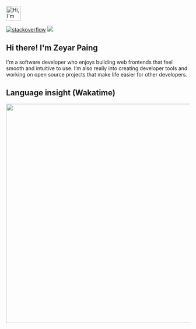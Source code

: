 <img src="https://raw.githubusercontent.com/Tarikul-Islam-Anik/Animated-Fluent-Emojis/master/Emojis/Activities/Jack-O-Lantern.png" alt="Hi, I'm Zeyar Paing" width="40" height="40" />

[<img src="https://img.shields.io/stackexchange/stackoverflow/r/12284746?color=orange&label=reputation&logo=stackoverflow&style=for-the-badge" alt="stackoverflow" />](https://stackoverflow.com/users/12284746/zeyar-paing)
![](https://komarev.com/ghpvc/?username=ZeyarPaing&style=for-the-badge)

## Hi there! I'm Zeyar Paing

I'm a software developer who enjoys building web frontends that feel smooth and intuitive to use. I’m also really into creating developer tools and working on open source projects that make life easier for other developers.

<!-- ![Tech Stack](https://skillicons.dev/icons?i=ts,js,react,vuejs,flutter,nextjs,redux,tailwind,prisma,nodejs,go,neovim&perline=6) -->
<!-- 
## <img src="https://raw.githubusercontent.com/Tarikul-Islam-Anik/Animated-Fluent-Emojis/master/Emojis/Objects/Bar%20Chart.png" alt="Bar chart" width="28" height="28" /> GitHub stats

![](https://github-readme-stats.vercel.app/api?username=ZeyarPaing&theme=dark&hide_border=false&include_all_commits=true&count_private=true)<br/>

![](https://github-readme-stats.vercel.app/api/top-langs/?username=ZeyarPaing&theme=dark&hide_border=false&include_all_commits=true&count_private=true&layout=compact&exclude_repo=react-tailwind-boilar)
 -->
 
## Language insight (Wakatime)
<img src="https://wakatime.com/share/@zeyarpaing/b697d3a0-175a-475b-b2c9-db6d1b0293ab.svg" width="600" />
